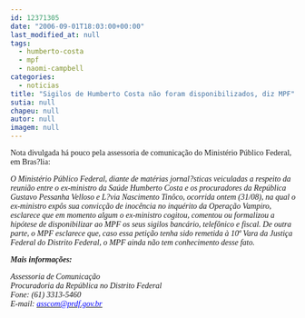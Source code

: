 ```yaml
---
id: 12371305
date: "2006-09-01T18:03:00+00:00"
last_modified_at: null
tags:
  - humberto-costa
  - mpf
  - naomi-campbell
categories:
  - noticias
title: "Sigilos de Humberto Costa não foram disponibilizados, diz MPF"
sutia: null
chapeu: null
autor: null
imagem: null
---
```

<p><P><FONT face=Verdana>Nota divulgada há pouco pela assessoria de comunicação do Ministério Público Federal, em Bras?lia:</FONT></P></p>
<p><P><EM><FONT face=Verdana>O Ministério Público Federal, diante de matérias jornal?sticas </FONT><FONT face=Verdana>veiculadas a respeito da reunião entre o ex-ministro da Saúde Humberto </FONT><FONT face=Verdana>Costa e os procuradores da República Gustavo Pessanha Velloso e L?via </FONT><FONT face=Verdana>Nascimento Tinôco, ocorrida ontem (31/08), na qual o ex-ministro expôs </FONT><FONT face=Verdana>sua convicção de inocência no inquérito da Operação Vampiro, esclarece </FONT><FONT face=Verdana>que em momento algum o ex-ministro cogitou, comentou ou formalizou a </FONT><FONT face=Verdana>hipótese de disponibilizar ao MPF os seus sigilos bancário, telefônico e </FONT><FONT face=Verdana>fiscal. De outra parte, o MPF esclarece que, caso essa petição tenha </FONT><FONT face=Verdana>sido remetida à 10ª Vara da Justiça Federal do Distrito Federal, o MPF </FONT><FONT face=Verdana>ainda não tem conhecimento desse fato.</FONT></EM></P></p>
<p><P><FONT face=Verdana><STRONG><EM>Mais informações:</EM></STRONG></FONT></P></p>
<p><P><FONT face=Verdana><EM>Assessoria de Comunicação<BR></EM></FONT><FONT face=Verdana><EM>Procuradoria da República no Distrito Federal<BR></EM></FONT><EM><FONT face=Verdana>Fone: (61) 3313-5460<BR></FONT><FONT face=Verdana>E-mail: </FONT></EM><A href=\"https://jc3.uol.com.br/src/compose.php?send_to=asscom%40prdf.gov.br\"><U><FONT color=#0000ff><FONT face=Verdana><EM>asscom@prdf.gov.br</EM></FONT></U></FONT></A></P> </p>
